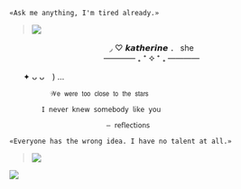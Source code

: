  `«Ask me anything, I'm tired already.»` </br>
> ![](https://files.catbox.moe/ny1t9v.PNG) </br>
<p align="center"> 
◞ ♡ 𝙠𝙖𝙩𝙝𝙚𝙧𝙞𝙣𝙚 ． she </br> 
 ———— ₊ ⁺ ⯎ ⁺ ₊ ———— </br>
</p> 




⠀⠀        ✦ ᴗ ᴗ⠀ )   ...

              𝒲𝖾 𝗐𝖾𝗋𝖾 𝗍𝗈𝗈 𝖼𝗅𝗈𝗌𝖾 𝗍𝗈 𝗍𝗁𝖾 𝗌𝗍𝖺𝗋𝗌

            𝖨 𝗇𝖾𝗏𝖾𝗋 𝗄𝗇𝖾𝗐 𝗌𝗈𝗆𝖾𝖻𝗈𝖽𝗒 𝗅𝗂𝗄𝖾 𝗒𝗈𝗎

                            — 𝗋𝖾𝖿𝗅𝖾𝖼𝗍𝗂𝗈𝗇𝗌



 `«Everyone has the wrong idea. I have no talent at all.»` </br>
> ![](https://files.catbox.moe/mlmsaz.PNG)
 <img src="https://komarev.com/ghpvc/?username=tonightyouaremine&style=pixel" />
</p>
